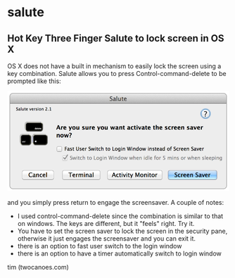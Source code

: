 salute
======

Hot Key Three Finger Salute to lock screen in OS X
---------------------------------------------------

OS X does not have a built in mechanism to easily lock the screen using a key combination.  Salute allows you to press Control-command-delete to be prompted like this:

![screenshot](screenshots/screenshot1.png)

and you simply press return to engage the screensaver.  A couple of notes:

- I used control-command-delete since the combination is similar to that on windows.  The keys are different, but it "feels" right.  Try it.
- You have to set the screen saver to lock the screen in the security pane, otherwise it just engages the screensaver and you can exit it.
- there is an option to fast user switch to the login window
- there is an option to have a timer automatically switch to login window

tim
(twocanoes.com)
